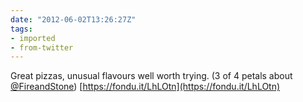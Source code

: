 ```yaml
---
date: "2012-06-02T13:26:27Z"
tags:
- imported
- from-twitter
---
```

Great pizzas, unusual flavours well worth trying. \(3 of 4 petals about [@FireandStone](/twitter/#/FireandStone)\) [https://fondu.it/LhLOtn](https://fondu.it/LhLOtn)
